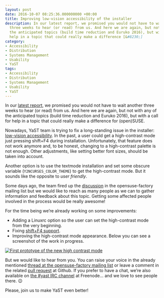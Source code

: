 ```yaml
---
layout: post
date: 2016-10-07 08:25:36.000000000 +00:00
title: Improving low-vision accessibility of the installer
description: In our latest report, we promised you would not have to wait another
  three weeks to hear (or read) from us. And here we are again, but not with any of
  the anticipated topics (build time reduction and Euruko 2016), but with a call for
  help in a topic that could really make a difference [&#8230;]
category:
- Accessibility
- Distribution
- Systems Management
- Usability
- YaST
tags:
- Accessibility
- Distribution
- Systems Management
- Usability
- YaST
---
```


In our [latest report][1], we promised you would not have to wait
another three weeks to hear (or read) from us. And here we are again,
but not with any of the anticipated topics (build time reduction and
Euruko 2016), but with a call for help in a topic that could really make
a difference for (open)SUSE.

Nowadays, YaST team is trying to fix a long-standing issue in the
installer: [low-vision accessibility][2]. In the past, a user could get
a high-contrast mode just pressing shift+F4 during installation.
Unfortunately, that feature does not work anymore and, to be honest,
changing to a high-contrast palette is not enough. Other adjustments,
like setting better font sizes, should be taken into account.

Another option is to use the textmode installation and set some obscure
variable (`Y2NCURSES_COLOR_THEME`) to get the high-contrast mode. But it
sounds like the opposite to *user friendly*.

Some days ago, the team fired up the [discussion][3] in the
opensuse-factory mailing list but we would like to reach as many people
as we can to gather information and feedback about this topic. Getting
some affected people involved in the process would be really awesome!

For the time being we’re already working on some improvements:

* Adding a Linuxrc option so the user can set the high-contrast mode
  from the very beginning.
* Fixing [shift+F4 support][4].
* Improving the high-contrast mode appearance. Below you can see a
  screenshot of the work in progress.

[![First prototype of the new high contrast
mode](../../../../images/2016-10-07/lowvision-300x225.png)](../../../../images/2016-10-07/lowvision.png)

But we would like to hear from you. You can raise your voice in the
already mentioned [thread at the opensuse-factory mailing list][3] or
leave a comment in the related [pull request][5] at Github. If you
prefer to have a chat, we’re also available on [the #yast IRC
channel](irc://irc.opensuse.org/yast) at Freenode… and we love to see
people there. :wink:

Please, join us to make YaST even better!



[1]: https://lizards.opensuse.org/?p=11983
[2]: https://bugzilla.suse.com/show_bug.cgi?id=780621
[3]: https://lists.opensuse.org/opensuse-factory/2016-09/msg00593.html
[4]: http://bugzilla.novell.com/show_bug.cgi?id=768112
[5]: https://github.com/libyui/libyui-qt/pull/60
